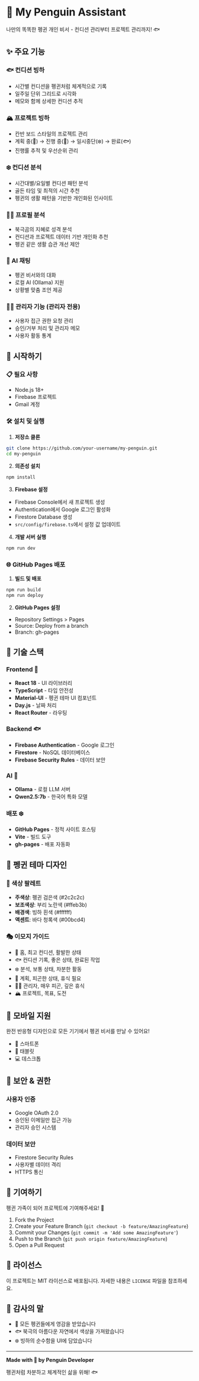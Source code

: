 # 🐧 My Penguin Assistant

나만의 똑똑한 펭귄 개인 비서 - 컨디션 관리부터 프로젝트 관리까지! 🐟

## ✨ 주요 기능

### 🐟 컨디션 빙하

- 시간별 컨디션을 펭귄처럼 체계적으로 기록
- 일주일 단위 그리드로 시각화
- 메모와 함께 상세한 컨디션 추적

### 🏔️ 프로젝트 빙하

- 칸반 보드 스타일의 프로젝트 관리
- 계획 중(🧊) → 진행 중(🐧) → 일시중단(❄️) → 완료(🐟)
- 진행률 추적 및 우선순위 관리

### ❄️ 컨디션 분석

- 시간대별/요일별 컨디션 패턴 분석
- 골든 타임 및 최적의 시간 추천
- 펭귄의 생활 패턴을 기반한 개인화된 인사이트

### 🐻‍❄️ 프로필 분석

- 북극곰의 지혜로 성격 분석
- 컨디션과 프로젝트 데이터 기반 개인화 추천
- 펭귄 같은 생활 습관 개선 제안

### 🐧 AI 채팅

- 펭귄 비서와의 대화
- 로컬 AI (Ollama) 지원
- 상황별 맞춤 조언 제공

### 🐻‍❄️ 관리자 기능 (관리자 전용)

- 사용자 접근 권한 요청 관리
- 승인/거부 처리 및 관리자 메모
- 사용자 활동 통계

## 🚀 시작하기

### 📋 필요 사항

- Node.js 18+
- Firebase 프로젝트
- Gmail 계정

### 🛠️ 설치 및 실행

1. **저장소 클론**

```bash
git clone https://github.com/your-username/my-penguin.git
cd my-penguin
```

2. **의존성 설치**

```bash
npm install
```

3. **Firebase 설정**

- Firebase Console에서 새 프로젝트 생성
- Authentication에서 Google 로그인 활성화
- Firestore Database 생성
- `src/config/firebase.ts`에서 설정 값 업데이트

4. **개발 서버 실행**

```bash
npm run dev
```

### 🌐 GitHub Pages 배포

1. **빌드 및 배포**

```bash
npm run build
npm run deploy
```

2. **GitHub Pages 설정**

- Repository Settings > Pages
- Source: Deploy from a branch
- Branch: gh-pages

## 🔧 기술 스택

### Frontend 🐧

- **React 18** - UI 라이브러리
- **TypeScript** - 타입 안전성
- **Material-UI** - 펭귄 테마 UI 컴포넌트
- **Day.js** - 날짜 처리
- **React Router** - 라우팅

### Backend 🐟

- **Firebase Authentication** - Google 로그인
- **Firestore** - NoSQL 데이터베이스
- **Firebase Security Rules** - 데이터 보안

### AI 🧠

- **Ollama** - 로컬 LLM 서버
- **Qwen2.5:7b** - 한국어 특화 모델

### 배포 ❄️

- **GitHub Pages** - 정적 사이트 호스팅
- **Vite** - 빌드 도구
- **gh-pages** - 배포 자동화

## 🐧 펭귄 테마 디자인

### 🎨 색상 팔레트

- **주색상**: 펭귄 검은색 (#2c2c2c)
- **보조색상**: 부리 노란색 (#ffeb3b)
- **배경색**: 빙하 흰색 (#ffffff)
- **액센트**: 바다 청록색 (#00bcd4)

### 🎭 이모지 가이드

- 🐧 홈, 최고 컨디션, 활발한 상태
- 🐟 컨디션 기록, 좋은 상태, 완료된 작업
- ❄️ 분석, 보통 상태, 차분한 활동
- 🧊 계획, 피곤한 상태, 휴식 필요
- 🐻‍❄️ 관리자, 매우 피곤, 깊은 휴식
- 🏔️ 프로젝트, 목표, 도전

## 📱 모바일 지원

완전 반응형 디자인으로 모든 기기에서 펭귄 비서를 만날 수 있어요!

- 📱 스마트폰
- 📱 태블릿
- 💻 데스크톱

## 🔐 보안 & 권한

### 사용자 인증

- Google OAuth 2.0
- 승인된 이메일만 접근 가능
- 관리자 승인 시스템

### 데이터 보안

- Firestore Security Rules
- 사용자별 데이터 격리
- HTTPS 통신

## 🤝 기여하기

펭귄 가족이 되어 프로젝트에 기여해주세요! 🐧

1. Fork the Project
2. Create your Feature Branch (`git checkout -b feature/AmazingFeature`)
3. Commit your Changes (`git commit -m 'Add some AmazingFeature'`)
4. Push to the Branch (`git push origin feature/AmazingFeature`)
5. Open a Pull Request

## 📄 라이선스

이 프로젝트는 MIT 라이선스로 배포됩니다. 자세한 내용은 `LICENSE` 파일을 참조하세요.

## 🙏 감사의 말

- 🐧 모든 펭귄들에게 영감을 받았습니다
- 🐟 북극의 아름다운 자연에서 색상을 가져왔습니다
- ❄️ 빙하의 순수함을 UI에 담았습니다

---

**Made with 🐧 by Penguin Developer**

펭귄처럼 차분하고 체계적인 삶을 위해! 🐟
